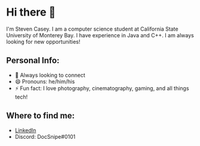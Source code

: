 # Hi there 👋
I'm Steven Casey. I am a computer science student at California State University of Monterey Bay. I have experience in Java and C++. I am always looking for new opportunities!

## Personal Info:
- :two_men_holding_hands: Always looking to connect
- 😄 Pronouns: he/him/his
- ⚡ Fun fact: I love photography, cinematography, gaming, and all things tech!

## Where to find me:
- [LinkedIn](https://www.linkedin.com/in/CaseySteven/)
- Discord: DocSnipe#0101
